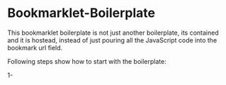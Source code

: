 Bookmarklet-Boilerplate
=======================

This bookmarklet boilerplate is not just another boilerplate, its contained and it is hostead, instead of just pouring all the JavaScript code into the bookmark url field.

Following steps show how to start with the boilerplate:

1- 

